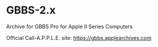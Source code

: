 # GBBS-2.x
Archive for GBBS Pro for Apple II Series Computers

Official Call-A.P.P.L.E. site: https://gbbs.applearchives.com
